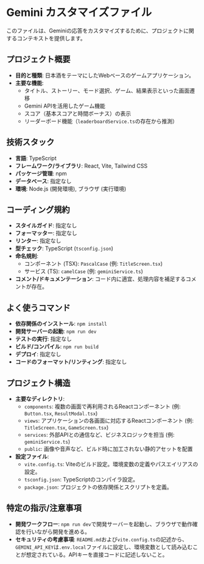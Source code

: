 # Gemini カスタマイズファイル

このファイルは、Geminiの応答をカスタマイズするために、プロジェクトに関するコンテキストを提供します。

## プロジェクト概要

- **目的と種類**: 日本酒をテーマにしたWebベースのゲームアプリケーション。
- **主要な機能**: 
    - タイトル、ストーリー、モード選択、ゲーム、結果表示といった画面遷移
    - Gemini APIを活用したゲーム機能
    - スコア（基本スコアと時間ボーナス）の表示
    - リーダーボード機能（`leaderboardService.ts`の存在から推測）

## 技術スタック

- **言語**: TypeScript
- **フレームワーク/ライブラリ**: React, Vite, Tailwind CSS
- **パッケージ管理**: npm
- **データベース**: 指定なし
- **環境**: Node.js (開発環境), ブラウザ (実行環境)

## コーディング規約

- **スタイルガイド**: 指定なし
- **フォーマッター**: 指定なし
- **リンター**: 指定なし
- **型チェック**: TypeScript (`tsconfig.json`)
- **命名規則**: 
    - コンポーネント (TSX): `PascalCase` (例: `TitleScreen.tsx`)
    - サービス (TS): `camelCase` (例: `geminiService.ts`)
- **コメント/ドキュメンテーション**: コード内に適宜、処理内容を補足するコメントが存在。

## よく使うコマンド

- **依存関係のインストール**: `npm install`
- **開発サーバーの起動**: `npm run dev`
- **テストの実行**: 指定なし
- **ビルド/コンパイル**: `npm run build`
- **デプロイ**: 指定なし
- **コードのフォーマット/リンティング**: 指定なし

## プロジェクト構造

- **主要なディレクトリ**:
    - `components`: 複数の画面で再利用されるReactコンポーネント (例: `Button.tsx`, `ResultModal.tsx`)
    - `views`: アプリケーションの各画面に対応するReactコンポーネント (例: `TitleScreen.tsx`, `GameScreen.tsx`)
    - `services`: 外部APIとの通信など、ビジネスロジックを担当 (例: `geminiService.ts`)
    - `public`: 画像や音声など、ビルド時に加工されない静的アセットを配置
- **設定ファイル**:
    - `vite.config.ts`: Viteのビルド設定。環境変数の定義やパスエイリアスの設定。
    - `tsconfig.json`: TypeScriptのコンパイラ設定。
    - `package.json`: プロジェクトの依存関係とスクリプトを定義。

## 特定の指示/注意事項

- **開発ワークフロー**: `npm run dev`で開発サーバーを起動し、ブラウザで動作確認を行いながら開発を進める。
- **セキュリティの考慮事項**: `README.md`および`vite.config.ts`の記述から、`GEMINI_API_KEY`は`.env.local`ファイルに設定し、環境変数として読み込むことが想定されている。APIキーを直接コードに記述しないこと。
